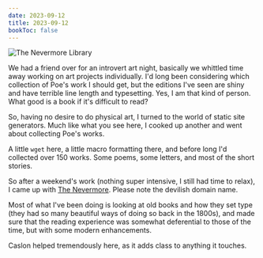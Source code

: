 ```yaml
---
date: 2023-09-12
title: 2023-09-12
bookToc: false
---
```

![The Nevermore Library](/img/opengraph.webp)

We had a friend over for an introvert art night, basically we whittled time away working on art projects individually. I'd long been considering which collection of Poe's work I should get, but the editions I've seen are shiny and have terrible line length and typesetting. Yes, I am that kind of person. What good is a book if it's difficult to read?

So, having no desire to do physical art, I turned to the world of static site generators. Much like what you see here, I cooked up another and went about collecting Poe's works. 

A little `wget` here, a little macro formatting there, and before long I'd collected over 150 works. Some poems, some letters, and most of the short stories.

So after a weekend's work (nothing super intensive, I still had time to relax), I came up with [The Nevermore](https://nevermore.rip). Please note the devilish domain name.

Most of what I've been doing is looking at old books and how they set type (they had so many beautiful ways of doing so back in the 1800s), and made sure that the reading experience was somewhat deferential to those of the time, but with some modern enhancements. 

Caslon helped tremendously here, as it adds class to anything it touches.